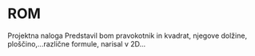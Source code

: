 # ROM

Projektna naloga
Predstavil bom pravokotnik in kvadrat, njegove dolžine, ploščino,...različne formule, narisal v 2D...
